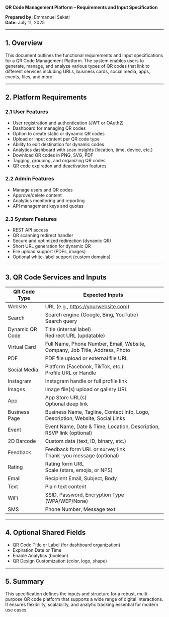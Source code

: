 **QR Code Management Platform – Requirements and Input Specification**

**Prepared by:** Emmanuel Seketi  
**Date:** July 11, 2025

---

## 1. Overview
This document outlines the functional requirements and input specifications for a QR Code Management Platform. The system enables users to generate, manage, and analyze various types of QR codes that link to different services including URLs, business cards, social media, apps, events, files, and more.

---

## 2. Platform Requirements

### 2.1 User Features
- User registration and authentication (JWT or OAuth2)
- Dashboard for managing QR codes
- Option to create static or dynamic QR codes
- Upload or input content per QR code type
- Ability to edit destination for dynamic codes
- Analytics dashboard with scan insights (location, time, device, etc.)
- Download QR codes in PNG, SVG, PDF
- Tagging, grouping, and organizing QR codes
- QR code expiration and deactivation features

### 2.2 Admin Features
- Manage users and QR codes
- Approve/delete content
- Analytics monitoring and reporting
- API management keys and quotas

### 2.3 System Features
- REST API access
- QR scanning redirect handler
- Secure and optimized redirection (dynamic QR)
- Short URL generation for dynamic QR
- File upload support (PDFs, images)
- Optional white-label support (custom domains)

---

## 3. QR Code Services and Inputs

| QR Code Type       | Expected Inputs                                                                 |
|--------------------|----------------------------------------------------------------------------------|
| Website            | URL (e.g., https://yourwebsite.com)                                             |
| Search             | Search engine (Google, Bing, YouTube)<br>Search query                          |
| Dynamic QR Code    | Title (internal label)<br>Redirect URL (updatable)                             |
| Virtual Card       | Full Name, Phone Number, Email, Website, Company, Job Title, Address, Photo    |
| PDF                | PDF file upload or external file URL                                            |
| Social Media       | Platform (Facebook, TikTok, etc.)<br>Profile URL or Handle                     |
| Instagram          | Instagram handle or full profile link                                           |
| Images             | Image file(s) upload or gallery URL                                             |
| App                | App Store URL(s)<br>Optional deep link                                          |
| Business Page      | Business Name, Tagline, Contact Info, Logo, Description, Website, Social Links |
| Event              | Event Name, Date & Time, Location, Description, RSVP link (optional)           |
| 2D Barcode         | Custom data (text, ID, binary, etc.)                                            |
| Feedback           | Feedback form URL or survey link<br>Thank-you message (optional)               |
| Rating             | Rating form URL<br>Scale (stars, emojis, or NPS)                               |
| Email              | Recipient Email, Subject, Body                                                  |
| Text               | Plain text content                                                              |
| WiFi               | SSID, Password, Encryption Type (WPA/WEP/None)                                  |
| SMS                | Phone Number, Message text                                                      |

---

## 4. Optional Shared Fields
- QR Code Title or Label (for dashboard organization)
- Expiration Date or Time
- Enable Analytics (boolean)
- QR Design Customization (color, logo, shape)

---

## 5. Summary
This specification defines the inputs and structure for a robust, multi-purpose QR code platform that supports a wide range of digital interactions. It ensures flexibility, scalability, and analytic tracking essential for modern use cases.


